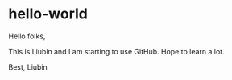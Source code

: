 # hello-world
Hello folks,

This is Liubin and I am starting to use GitHub. Hope to learn a lot.

Best,
Liubin
